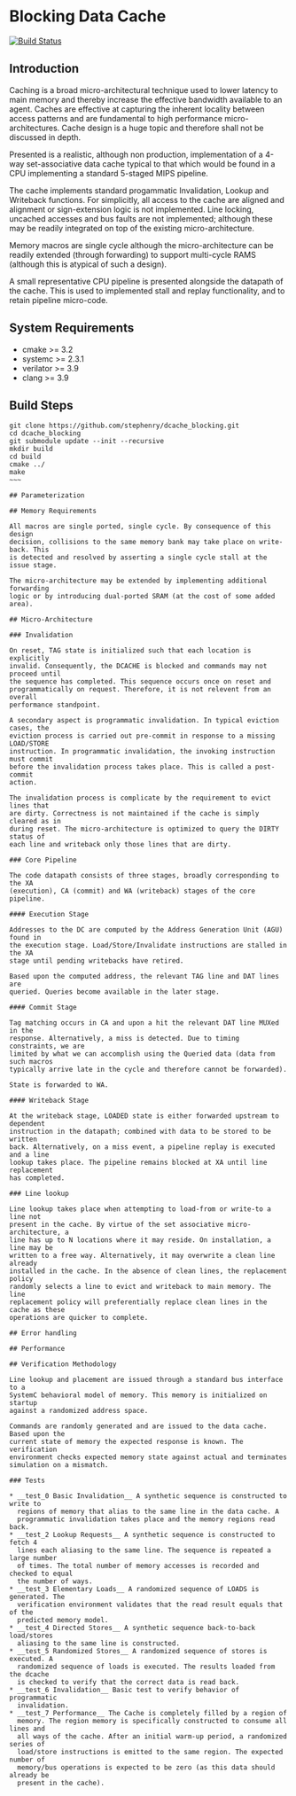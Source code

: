 # Blocking Data Cache

[![Build Status](https://travis-ci.org/stephenry/dcache_blocking.svg?branch=master)](https://travis-ci.org/stephenry/dcache_blocking)

## Introduction

Caching is a broad micro-architectural technique used to lower latency to main
memory and thereby increase the effective bandwidth available to an
agent. Caches are effective at capturing the inherent locality between access
patterns and are fundamental to high performance micro-architectures. Cache
design is a huge topic and therefore shall not be discussed in depth.

Presented is a realistic, although non production, implementation of a 4-way
set-associative data cache typical to that which would be found in a CPU
implementing a standard 5-staged MIPS pipeline.

The cache implements standard progammatic Invalidation, Lookup and Writeback
functions. For simplicitly, all access to the cache are aligned and alignment or
sign-extension logic is not implemented. Line locking, uncached accesses and bus
faults are not implemented; although these may be readily integrated on top of
the existing micro-architecture.

Memory macros are single cycle although the micro-architecture can be readily
extended (through forwarding) to support multi-cycle RAMS (although this is
atypical of such a design).

A small representative CPU pipeline is presented alongside the datapath of the
cache. This is used to implemented stall and replay functionality, and to retain
pipeline micro-code.

## System Requirements
* cmake >= 3.2
* systemc >= 2.3.1
* verilator >= 3.9
* clang >= 3.9

## Build Steps
~~~~
git clone https://github.com/stephenry/dcache_blocking.git
cd dcache_blocking
git submodule update --init --recursive
mkdir build
cd build
cmake ../
make
~~~

## Parameterization

## Memory Requirements

All macros are single ported, single cycle. By consequence of this design
decision, collisions to the same memory bank may take place on write-back. This
is detected and resolved by asserting a single cycle stall at the issue stage.

The micro-architecture may be extended by implementing additional forwarding
logic or by introducing dual-ported SRAM (at the cost of some added area).

## Micro-Architecture

### Invalidation

On reset, TAG state is initialized such that each location is explicitly
invalid. Consequently, the DCACHE is blocked and commands may not proceed until
the sequence has completed. This sequence occurs once on reset and
programmatically on request. Therefore, it is not relevent from an overall
performance standpoint.

A secondary aspect is programmatic invalidation. In typical eviction cases, the
eviction process is carried out pre-commit in response to a missing LOAD/STORE
instruction. In programmatic invalidation, the invoking instruction must commit
before the invalidation process takes place. This is called a post-commit
action.

The invalidation process is complicate by the requirement to evict lines that
are dirty. Correctness is not maintained if the cache is simply cleared as in
during reset. The micro-architecture is optimized to query the DIRTY status of
each line and writeback only those lines that are dirty.

### Core Pipeline

The code datapath consists of three stages, broadly corresponding to the XA
(execution), CA (commit) and WA (writeback) stages of the core pipeline.

#### Execution Stage

Addresses to the DC are computed by the Address Generation Unit (AGU) found in
the execution stage. Load/Store/Invalidate instructions are stalled in the XA
stage until pending writebacks have retired.

Based upon the computed address, the relevant TAG line and DAT lines are
queried. Queries become available in the later stage.

#### Commit Stage

Tag matching occurs in CA and upon a hit the relevant DAT line MUXed in the
response. Alternatively, a miss is detected. Due to timing constraints, we are
limited by what we can accomplish using the Queried data (data from such macros
typically arrive late in the cycle and therefore cannot be forwarded).

State is forwarded to WA.

#### Writeback Stage

At the writeback stage, LOADED state is either forwarded upstream to dependent
instruction in the datapath; combined with data to be stored to be written
back. Alternatively, on a miss event, a pipeline replay is executed and a line
lookup takes place. The pipeline remains blocked at XA until line replacement
has completed.

### Line lookup

Line lookup takes place when attempting to load-from or write-to a line not
present in the cache. By virtue of the set associative micro-architecture, a
line has up to N locations where it may reside. On installation, a line may be
written to a free way. Alternatively, it may overwrite a clean line already
installed in the cache. In the absence of clean lines, the replacement policy
randomly selects a line to evict and writeback to main memory. The line
replacement policy will preferentially replace clean lines in the cache as these
operations are quicker to complete.

## Error handling

## Performance

## Verification Methodology

Line lookup and placement are issued through a standard bus interface to a
SystemC behavioral model of memory. This memory is initialized on startup
against a randomized address space.

Commands are randomly generated and are issued to the data cache. Based upon the
current state of memory the expected response is known. The verification
environment checks expected memory state against actual and terminates
simulation on a mismatch.

### Tests

* __test_0 Basic Invalidation__ A synthetic sequence is constructed to write to
  regions of memory that alias to the same line in the data cache. A
  programmatic invalidation takes place and the memory regions read back.
* __test_2 Lookup Requests__ A synthetic sequence is constructed to fetch 4
  lines each aliasing to the same line. The sequence is repeated a large number
  of times. The total number of memory accesses is recorded and checked to equal
  the number of ways.
* __test_3 Elementary Loads__ A randomized sequence of LOADS is generated. The
  verification environment validates that the read result equals that of the
  predicted memory model.
* __test_4 Directed Stores__ A synthetic sequence back-to-back load/stores
  aliasing to the same line is constructed.
* __test_5 Randomized Stores__ A randomized sequence of stores is executed. A
  randomized sequence of loads is executed. The results loaded from the dcache
  is checked to verify that the correct data is read back.
* __test_6 Invalidation__ Basic test to verify behavior of programmatic
  invalidation.
* __test_7 Performance__ The Cache is completely filled by a region of
  memory. The region memory is specifically constructed to consume all lines and
  all ways of the cache. After an initial warm-up period, a randomized series of
  load/store instructions is emitted to the same region. The expected number of
  memory/bus operations is expected to be zero (as this data should already be
  present in the cache).
